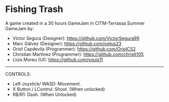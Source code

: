 # Fishing Trash

A game created in a 30 hours GameJam in CITM-Terrassa Summer GameJam by:

* Víctor Segura (Designer): https://github.com/VictorSegura99
* Marc Gálvez (Designer): https://github.com/optus23
* Oriol Capdevila (Programmer): https://github.com/OriolCS2
* Christian Martínez (Programmer): https://github.com/christt105
* Llúis Moreu (UI): https://github.com/youis11

-------------------------------------------------------------------------------------

CONTROLS:

* Left Joystick/ WASD: Movement.
* X Button / LControl: Shoot. (When unlocked)
* RB/R1: Dash. (When Unlocked)
